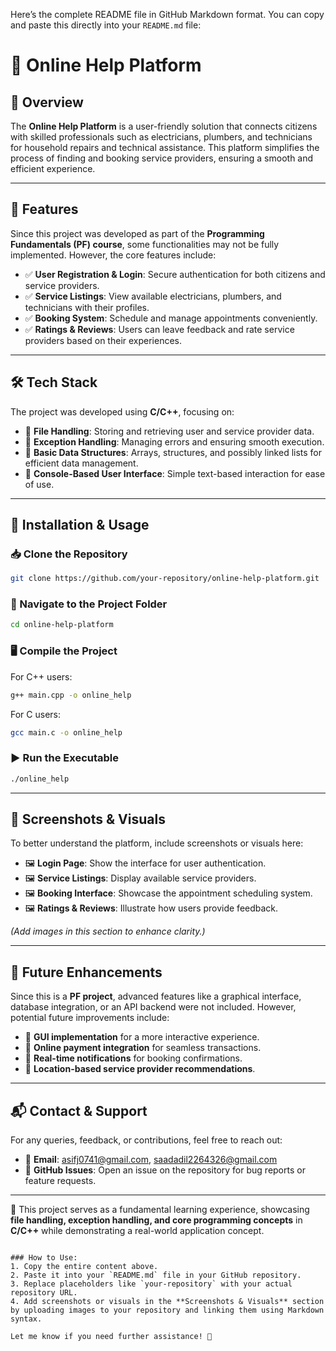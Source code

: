 Here’s the complete README file in GitHub Markdown format. You can copy and paste this directly into your `README.md` file:


# 📌 Online Help Platform

## 📝 Overview

The **Online Help Platform** is a user-friendly solution that connects citizens with skilled professionals such as electricians, plumbers, and technicians for household repairs and technical assistance. This platform simplifies the process of finding and booking service providers, ensuring a smooth and efficient experience.

---

## 🚀 Features

Since this project was developed as part of the **Programming Fundamentals (PF) course**, some functionalities may not be fully implemented. However, the core features include:

- ✅ **User Registration & Login**: Secure authentication for both citizens and service providers.
- ✅ **Service Listings**: View available electricians, plumbers, and technicians with their profiles.
- ✅ **Booking System**: Schedule and manage appointments conveniently.
- ✅ **Ratings & Reviews**: Users can leave feedback and rate service providers based on their experiences.

---

## 🛠️ Tech Stack

The project was developed using **C/C++**, focusing on:

- 🔹 **File Handling**: Storing and retrieving user and service provider data.
- 🔹 **Exception Handling**: Managing errors and ensuring smooth execution.
- 🔹 **Basic Data Structures**: Arrays, structures, and possibly linked lists for efficient data management.
- 🔹 **Console-Based User Interface**: Simple text-based interaction for ease of use.

---

## 🔧 Installation & Usage

### 📥 Clone the Repository
```bash
git clone https://github.com/your-repository/online-help-platform.git
```

### 📂 Navigate to the Project Folder
```bash
cd online-help-platform
```

### 🖥️ Compile the Project
For C++ users:
```bash
g++ main.cpp -o online_help
```
For C users:
```bash
gcc main.c -o online_help
```

### ▶️ Run the Executable
```bash
./online_help
```

---

## 📸 Screenshots & Visuals

To better understand the platform, include screenshots or visuals here:

- 🖼️ **Login Page**: Show the interface for user authentication.
- 🖼️ **Service Listings**: Display available service providers.
- 🖼️ **Booking Interface**: Showcase the appointment scheduling system.
- 🖼️ **Ratings & Reviews**: Illustrate how users provide feedback.

*(Add images in this section to enhance clarity.)*

---

## 🌟 Future Enhancements

Since this is a **PF project**, advanced features like a graphical interface, database integration, or an API backend were not included. However, potential future improvements include:

- 🚀 **GUI implementation** for a more interactive experience.
- 🚀 **Online payment integration** for seamless transactions.
- 🚀 **Real-time notifications** for booking confirmations.
- 🚀 **Location-based service provider recommendations**.

---

## 📬 Contact & Support

For any queries, feedback, or contributions, feel free to reach out:

- 📧 **Email**: [asifj0741@gmail.com](mailto:asifj0741@gmail.com), [saadadil2264326@gmail.com](mailto:saadadil2264326@gmail.com)
- 🐞 **GitHub Issues**: Open an issue on the repository for bug reports or feature requests.

---

📢 This project serves as a fundamental learning experience, showcasing **file handling, exception handling, and core programming concepts** in **C/C++** while demonstrating a real-world application concept.
```

### How to Use:
1. Copy the entire content above.
2. Paste it into your `README.md` file in your GitHub repository.
3. Replace placeholders like `your-repository` with your actual repository URL.
4. Add screenshots or visuals in the **Screenshots & Visuals** section by uploading images to your repository and linking them using Markdown syntax.

Let me know if you need further assistance! 🚀
